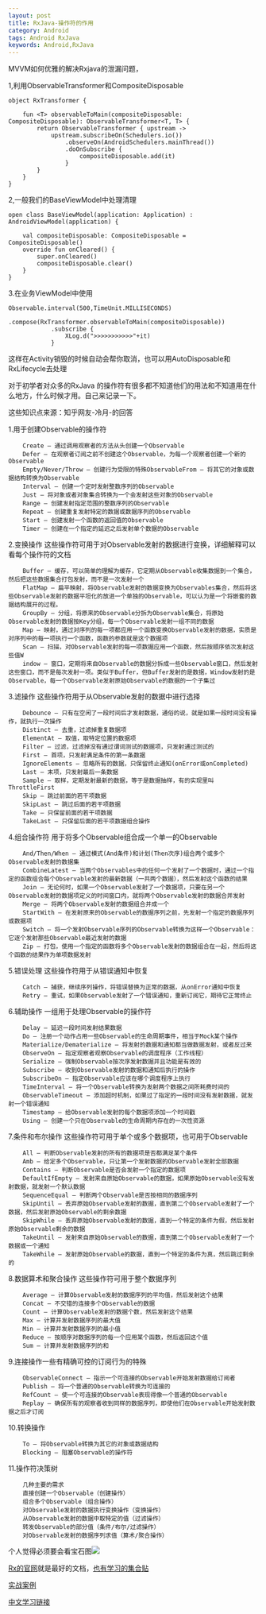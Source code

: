 ```yaml
---
layout: post
title: RxJava-操作符的作用
category: Android
tags: Android RxJava
keywords: Android,RxJava
---
```



MVVM如何优雅的解决Rxjava的泄漏问题，

1,利用ObservableTransformer和CompositeDisposable
```
object RxTransformer {

    fun <T> observableToMain(compositeDisposable: CompositeDisposable): ObservableTransformer<T, T> {
        return ObservableTransformer { upstream ->
            upstream.subscribeOn(Schedulers.io())
                .observeOn(AndroidSchedulers.mainThread())
                .doOnSubscribe {
                    compositeDisposable.add(it)
                }
        }
    }
}
```

2,一般我们的BaseViewModel中处理清理
```
open class BaseViewModel(application: Application) : AndroidViewModel(application) {

    val compositeDisposable: CompositeDisposable = CompositeDisposable()
    override fun onCleared() {
        super.onCleared()
        compositeDisposable.clear()
    }
}
```

3.在业务ViewModel中使用
```
Observable.interval(500,TimeUnit.MILLISECONDS)
            .compose(RxTransformer.observableToMain(compositeDisposable))
            .subscribe {
                XLog.d(">>>>>>>>>>>"+it)
            }
```

这样在Activity销毁的时候自动会帮你取消，也可以用AutoDisposable和RxLifecycle去处理


对于初学者对众多的RxJava 的操作符有很多都不知道他们的用法和不知道用在什么地方，什么时候才用。自己来记录一下。

这些知识点来源：知乎网友-冷月-的回答

1.用于创建Observable的操作符

		Create — 通过调用观察者的方法从头创建一个Observable
		Defer — 在观察者订阅之前不创建这个Observable，为每一个观察者创建一个新的Observable
		Empty/Never/Throw — 创建行为受限的特殊ObservableFrom — 将其它的对象或数据结构转换为Observable
		Interval — 创建一个定时发射整数序列的Observable
		Just — 将对象或者对象集合转换为一个会发射这些对象的Observable
		Range — 创建发射指定范围的整数序列的Observable
		Repeat — 创建重复发射特定的数据或数据序列的Observable
		Start — 创建发射一个函数的返回值的Observable
		Timer — 创建在一个指定的延迟之后发射单个数据的Observable

2.变换操作
这些操作符可用于对Observable发射的数据进行变换，详细解释可以看每个操作符的文档

		Buffer — 缓存，可以简单的理解为缓存，它定期从Observable收集数据到一个集合，然后把这些数据集合打包发射，而不是一次发射一个
		FlatMap — 扁平映射，将Observable发射的数据变换为Observables集合，然后将这些Observable发射的数据平坦化的放进一个单独的Observable，可以认为是一个将嵌套的数据结构展开的过程。
		GroupBy — 分组，将原来的Observable分拆为Observable集合，将原始Observable发射的数据按Key分组，每一个Observable发射一组不同的数据
		Map — 映射，通过对序列的每一项都应用一个函数变换Observable发射的数据，实质是对序列中的每一项执行一个函数，函数的参数就是这个数据项
		Scan — 扫描，对Observable发射的每一项数据应用一个函数，然后按顺序依次发射这些值W
		indow — 窗口，定期将来自Observable的数据分拆成一些Observable窗口，然后发射这些窗口，而不是每次发射一项。类似于Buffer，但Buffer发射的是数据，Window发射的是Observable，每一个Observable发射原始Observable的数据的一个子集过

3.滤操作
这些操作符用于从Observable发射的数据中进行选择

		Debounce — 只有在空闲了一段时间后才发射数据，通俗的说，就是如果一段时间没有操作，就执行一次操作
		Distinct — 去重，过滤掉重复数据项
		ElementAt — 取值，取特定位置的数据项
		Filter — 过滤，过滤掉没有通过谓词测试的数据项，只发射通过测试的
		First — 首项，只发射满足条件的第一条数据
		IgnoreElements — 忽略所有的数据，只保留终止通知(onError或onCompleted)
		Last — 末项，只发射最后一条数据
		Sample — 取样，定期发射最新的数据，等于是数据抽样，有的实现里叫ThrottleFirst
		Skip — 跳过前面的若干项数据
		SkipLast — 跳过后面的若干项数据
		Take — 只保留前面的若干项数据
		TakeLast — 只保留后面的若干项数据组合操作
	
4.组合操作符
用于将多个Observable组合成一个单一的Observable

		And/Then/When — 通过模式(And条件)和计划(Then次序)组合两个或多个Observable发射的数据集
		CombineLatest — 当两个Observables中的任何一个发射了一个数据时，通过一个指定的函数组合每个Observable发射的最新数据（一共两个数据），然后发射这个函数的结果
		Join — 无论何时，如果一个Observable发射了一个数据项，只要在另一个Observable发射的数据项定义的时间窗口内，就将两个Observable发射的数据合并发射
		Merge — 将两个Observable发射的数据组合并成一个
		StartWith — 在发射原来的Observable的数据序列之前，先发射一个指定的数据序列或数据项
		Switch — 将一个发射Observable序列的Observable转换为这样一个Observable：它逐个发射那些Observable最近发射的数据
		Zip — 打包，使用一个指定的函数将多个Observable发射的数据组合在一起，然后将这个函数的结果作为单项数据发射
	
5.错误处理
	这些操作符用于从错误通知中恢复
	
		Catch — 捕获，继续序列操作，将错误替换为正常的数据，从onError通知中恢复
		Retry — 重试，如果Observable发射了一个错误通知，重新订阅它，期待它正常终止

6.辅助操作
一组用于处理Observable的操作符

		Delay — 延迟一段时间发射结果数据
		Do — 注册一个动作占用一些Observable的生命周期事件，相当于Mock某个操作
		Materialize/Dematerialize — 将发射的数据和通知都当做数据发射，或者反过来
		ObserveOn — 指定观察者观察Observable的调度程序（工作线程）
		Serialize — 强制Observable按次序发射数据并且功能是有效的
		Subscribe — 收到Observable发射的数据和通知后执行的操作
		SubscribeOn — 指定Observable应该在哪个调度程序上执行
		TimeInterval — 将一个Observable转换为发射两个数据之间所耗费时间的
		ObservableTimeout — 添加超时机制，如果过了指定的一段时间没有发射数据，就发射一个错误通知
		Timestamp — 给Observable发射的每个数据项添加一个时间戳
		Using — 创建一个只在Observable的生命周期内存在的一次性资源
	
7.条件和布尔操作
这些操作符可用于单个或多个数据项，也可用于Observable

		All — 判断Observable发射的所有的数据项是否都满足某个条件
		Amb — 给定多个Observable，只让第一个发射数据的Observable发射全部数据
		Contains — 判断Observable是否会发射一个指定的数据项
		DefaultIfEmpty — 发射来自原始Observable的数据，如果原始Observable没有发射数据，就发射一个默认数据
		SequenceEqual — 判断两个Observable是否按相同的数据序列
		SkipUntil — 丢弃原始Observable发射的数据，直到第二个Observable发射了一个数据，然后发射原始Observable的剩余数据
		SkipWhile — 丢弃原始Observable发射的数据，直到一个特定的条件为假，然后发射原始Observable剩余的数据
		TakeUntil — 发射来自原始Observable的数据，直到第二个Observable发射了一个数据或一个通知
		TakeWhile — 发射原始Observable的数据，直到一个特定的条件为真，然后跳过剩余的
	
8.数据算术和聚合操作
这些操作符可用于整个数据序列

		Average — 计算Observable发射的数据序列的平均值，然后发射这个结果
		Concat — 不交错的连接多个Observable的数据
		Count — 计算Observable发射的数据个数，然后发射这个结果
		Max — 计算并发射数据序列的最大值
		Min — 计算并发射数据序列的最小值
		Reduce — 按顺序对数据序列的每一个应用某个函数，然后返回这个值
		Sum — 计算并发射数据序列的和
	
9.连接操作一些有精确可控的订阅行为的特殊

		ObservableConnect — 指示一个可连接的Observable开始发射数据给订阅者
		Publish — 将一个普通的Observable转换为可连接的
		RefCount — 使一个可连接的Observable表现得像一个普通的Observable
		Replay — 确保所有的观察者收到同样的数据序列，即使他们在Observable开始发射数据之后才订阅
	
10.转换操作

		To — 将Observable转换为其它的对象或数据结构
		Blocking — 阻塞Observable的操作符
	
11.操作符决策树

		几种主要的需求
		直接创建一个Observable（创建操作）
		组合多个Observable（组合操作）
		对Observable发射的数据执行变换操作（变换操作）
		从Observable发射的数据中取特定的值（过滤操作）
		转发Observable的部分值（条件/布尔/过滤操作）
		对Observable发射的数据序列求值（算术/聚合操作）
	
个人觉得必须要会看宝石图![](http://reactivex.io/assets/operators/legend.png) 

[Rx的官网](http://link.zhihu.com/?target=http%3A//reactivex.io/)就是最好的文档，[也有学习的集合贴](http://link.zhihu.com/?target=http%3A//reactivex.io/tutorials.html)

[实战案例](https://github.com/kaushikgopal/RxJava-Android-Samples)

[中文学习链接](https://github.com/lzyzsd/Awesome-RxJava)



